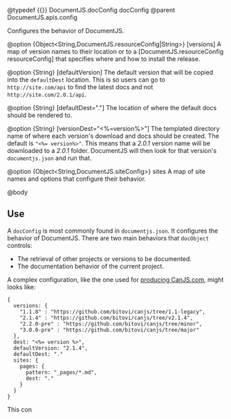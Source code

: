 @typedef {{}} DocumentJS.docConfig docConfig
@parent DocumentJS.apis.config

Configures the behavior of DocumentJS.

@option {Object<String,DocumentJS.resourceConfig|String>} [versions] A map of version names
to their location or to a [DocumentJS.resourceConfig resourceConfig] that specifies where and how
to install the release.

@option {String} [defaultVersion] The default version that will be copied
into the `defaultDest` location. This is so users can go to `http://site.com/api`
to find the latest docs and not `http://site.com/2.0.1/api`.

@option {String} [defaultDest="."] The location of where the default docs should
be rendered to.

@option {String} [versionDest="<%\=version%>"] The templated directory name of where each version's download
and docs should be created.  The default is `"<%= version%>"`.  This means
that a _2.0.1_ version name will be downloaded to a _2.0.1_ folder. DocumentJS
will then look for that version's `documentjs.json` and run that.

@option {Object<String,DocumentJS.siteConfig>} sites A map of site names and
options that configure their behavior.

@body

## Use

A `docConfig` is most commonly found in `documentjs.json`. It configures
the behavior of DocumentJS.  There are two main behaviors that `docObject` controls:

 - The retrieval of other projects or versions to be documented.
 - The documentation behavior of the current project.

A complex configuration, like the one used for [producing CanJS.com](http://github.com/bitovi/canjs.com),
might looks like:

    {
      versions: {
        "1.1.8" : "https://github.com/bitovi/canjs/tree/1.1-legacy",
        "2.1.4" : "https://github.com/bitovi/canjs/tree/v2.1.4",
        "2.2.0-pre" : "https://github.com/bitovi/canjs/tree/minor",
        "3.0.0-pre" : "https://github.com/bitovi/canjs/tree/major"
      },
      dest: "<%= version %>",
      defaultVersion: "2.1.4",
      defaultDest: "."
      sites: {
      	pages: {
      	  pattern: "_pages/*.md",
      	  dest: "."
      	}
      }
    }
    
This con
    
